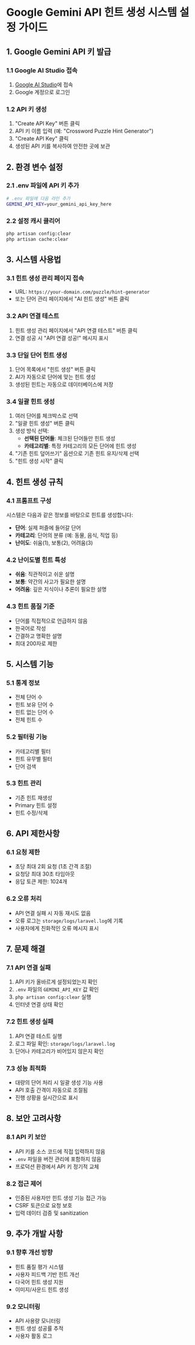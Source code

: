 # Google Gemini API 힌트 생성 시스템 설정 가이드

## 1. Google Gemini API 키 발급

### 1.1 Google AI Studio 접속
1. [Google AI Studio](https://makersuite.google.com/app/apikey)에 접속
2. Google 계정으로 로그인

### 1.2 API 키 생성
1. "Create API Key" 버튼 클릭
2. API 키 이름 입력 (예: "Crossword Puzzle Hint Generator")
3. "Create API Key" 클릭
4. 생성된 API 키를 복사하여 안전한 곳에 보관

## 2. 환경 변수 설정

### 2.1 .env 파일에 API 키 추가
```bash
# .env 파일에 다음 라인 추가
GEMINI_API_KEY=your_gemini_api_key_here
```

### 2.2 설정 캐시 클리어
```bash
php artisan config:clear
php artisan cache:clear
```

## 3. 시스템 사용법

### 3.1 힌트 생성 관리 페이지 접속
- URL: `https://your-domain.com/puzzle/hint-generator`
- 또는 단어 관리 페이지에서 "AI 힌트 생성" 버튼 클릭

### 3.2 API 연결 테스트
1. 힌트 생성 관리 페이지에서 "API 연결 테스트" 버튼 클릭
2. 연결 성공 시 "API 연결 성공!" 메시지 표시

### 3.3 단일 단어 힌트 생성
1. 단어 목록에서 "힌트 생성" 버튼 클릭
2. AI가 자동으로 단어에 맞는 힌트 생성
3. 생성된 힌트는 자동으로 데이터베이스에 저장

### 3.4 일괄 힌트 생성
1. 여러 단어를 체크박스로 선택
2. "일괄 힌트 생성" 버튼 클릭
3. 생성 방식 선택:
   - **선택된 단어들**: 체크된 단어들만 힌트 생성
   - **카테고리별**: 특정 카테고리의 모든 단어에 힌트 생성
4. "기존 힌트 덮어쓰기" 옵션으로 기존 힌트 유지/삭제 선택
5. "힌트 생성 시작" 클릭

## 4. 힌트 생성 규칙

### 4.1 프롬프트 구성
시스템은 다음과 같은 정보를 바탕으로 힌트를 생성합니다:
- **단어**: 실제 퍼즐에 들어갈 단어
- **카테고리**: 단어의 분류 (예: 동물, 음식, 직업 등)
- **난이도**: 쉬움(1), 보통(2), 어려움(3)

### 4.2 난이도별 힌트 특성
- **쉬움**: 직관적이고 쉬운 설명
- **보통**: 약간의 사고가 필요한 설명
- **어려움**: 깊은 지식이나 추론이 필요한 설명

### 4.3 힌트 품질 기준
- 단어를 직접적으로 언급하지 않음
- 한국어로 작성
- 간결하고 명확한 설명
- 최대 200자로 제한

## 5. 시스템 기능

### 5.1 통계 정보
- 전체 단어 수
- 힌트 보유 단어 수
- 힌트 없는 단어 수
- 전체 힌트 수

### 5.2 필터링 기능
- 카테고리별 필터
- 힌트 유무별 필터
- 단어 검색

### 5.3 힌트 관리
- 기존 힌트 재생성
- Primary 힌트 설정
- 힌트 수정/삭제

## 6. API 제한사항

### 6.1 요청 제한
- 초당 최대 2회 요청 (1초 간격 조절)
- 요청당 최대 30초 타임아웃
- 응답 토큰 제한: 1024개

### 6.2 오류 처리
- API 연결 실패 시 자동 재시도 없음
- 오류 로그는 `storage/logs/laravel.log`에 기록
- 사용자에게 친화적인 오류 메시지 표시

## 7. 문제 해결

### 7.1 API 연결 실패
1. API 키가 올바르게 설정되었는지 확인
2. `.env` 파일의 `GEMINI_API_KEY` 값 확인
3. `php artisan config:clear` 실행
4. 인터넷 연결 상태 확인

### 7.2 힌트 생성 실패
1. API 연결 테스트 실행
2. 로그 파일 확인: `storage/logs/laravel.log`
3. 단어나 카테고리가 비어있지 않은지 확인

### 7.3 성능 최적화
- 대량의 단어 처리 시 일괄 생성 기능 사용
- API 호출 간격이 자동으로 조절됨
- 진행 상황을 실시간으로 표시

## 8. 보안 고려사항

### 8.1 API 키 보안
- API 키를 소스 코드에 직접 입력하지 않음
- `.env` 파일을 버전 관리에 포함하지 않음
- 프로덕션 환경에서 API 키 정기적 교체

### 8.2 접근 제어
- 인증된 사용자만 힌트 생성 기능 접근 가능
- CSRF 토큰으로 요청 보호
- 입력 데이터 검증 및 sanitization

## 9. 추가 개발 사항

### 9.1 향후 개선 방향
- 힌트 품질 평가 시스템
- 사용자 피드백 기반 힌트 개선
- 다국어 힌트 생성 지원
- 이미지/사운드 힌트 생성

### 9.2 모니터링
- API 사용량 모니터링
- 힌트 생성 성공률 추적
- 사용자 활동 로그 